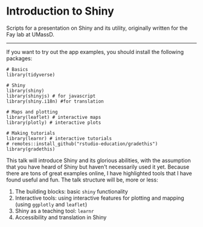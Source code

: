 # Introduction to Shiny

Scripts for a presentation on Shiny and its utility, originally written for the Fay lab at UMassD.

***

If you want to try out the app examples, you should install the following packages:

```{r}
# Basics
library(tidyverse)

# Shiny
library(shiny)
library(shinyjs) # for javascript 
library(shiny.i18n) #for translation

# Maps and plotting
library(leaflet) # interactive maps
library(plotly) # interactive plots

# Making tutorials
library(learnr) # interactive tutorials
# remotes::install_github("rstudio-education/gradethis")
library(gradethis)
```

This talk will introduce Shiny and its glorious abilities, with the assumption that you have heard of Shiny but haven't necessarily used it yet. Because there are tons of great examples online, I have highlighted tools that I have found useful and fun. The talk structure will be, more or less:

1. The building blocks: basic `shiny` functionality
2. Interactive tools: using interactive features for plotting and mapping (using `ggplotly` and `leaflet`)
3. Shiny as a teaching tool: `learnr` 
4. Accessibility and translation in Shiny